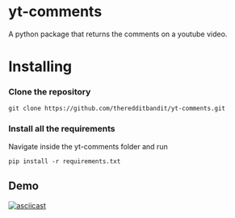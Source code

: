 # yt-comments
A python package that returns the comments on a youtube video.

# Installing 

### Clone the repository 
```
git clone https://github.com/theredditbandit/yt-comments.git

```

### Install all the requirements 
Navigate inside the yt-comments folder and run

```
pip install -r requirements.txt
```

## Demo
[![asciicast](https://asciinema.org/a/14.png)](https://asciinema.org/a/2LHZe75y5K9nQYwcRqYxHD5bc)
